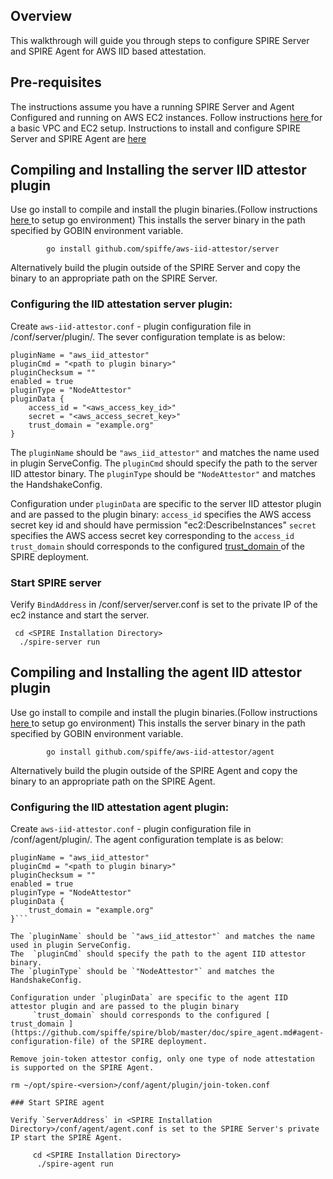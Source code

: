 
## Overview

This walkthrough will guide you through steps to configure SPIRE Server and SPIRE Agent for AWS IID based attestation.

## Pre-requisites
The instructions assume you have a running SPIRE Server and Agent Configured and running on AWS EC2 instances.
Follow instructions [ here ](https://github.com/spiffe/spiffe-example/blob/master/ec2/README.md) for a basic VPC and EC2 setup.
Instructions to install and configure SPIRE Server and SPIRE Agent are [ here ](https://github.com/spiffe/spire/README.md#installing-spire-server-and-agent)


## Compiling and Installing the server IID attestor plugin
Use go install to compile and install the plugin binaries.(Follow instructions [ here ](https://golang.org/doc/install) to setup go environment)
This installs the server binary in the path specified by GOBIN environment variable.

            go install github.com/spiffe/aws-iid-attestor/server

Alternatively build the plugin outside of the SPIRE Server and copy the binary to an appropriate path on the SPIRE Server.

### Configuring the IID attestation server plugin:
Create `aws-iid-attestor.conf` - plugin configuration file in <SPIRE Installation Directory>/conf/server/plugin/.
The sever configuration template is as below:

```
pluginName = "aws_iid_attestor"
pluginCmd = "<path to plugin binary>"
pluginChecksum = ""
enabled = true
pluginType = "NodeAttestor"
pluginData {
    access_id = "<aws_access_key_id>"
    secret = "<aws_access_secret_key>"
    trust_domain = "example.org"
}
```

The `pluginName` should be `"aws_iid_attestor"` and matches the name used in plugin ServeConfig.
The  `pluginCmd` should specify the path to the server IID attestor binary.
The `pluginType` should be `"NodeAttestor"` and matches the HandshakeConfig.

Configuration under `pluginData` are specific to the server IID attestor plugin and are passed to the plugin binary:
    `access_id` specifies the AWS access secret key id and should have permission "ec2:DescribeInstances"
     `secret` specifies the AWS access secret key corresponding to the `access_id`
     `trust_domain` should corresponds to the configured [ trust_domain ](https://github.com/spiffe/spire/blob/master/doc/spire_server.md#server-configuration-file) of the SPIRE deployment.

### Start SPIRE server

Verify `BindAddress` in <SPIRE Installation Directory>/conf/server/server.conf is set to the private IP of the ec2 instance and start the server.

     cd <SPIRE Installation Directory>
      ./spire-server run


## Compiling and Installing the agent IID attestor plugin
Use go install to compile and install the plugin binaries.(Follow instructions [ here ](https://golang.org/doc/install) to setup go environment)
This installs the server binary in the path specified by GOBIN environment variable.

            go install github.com/spiffe/aws-iid-attestor/agent

Alternatively build the plugin outside of the SPIRE Agent and copy the binary to an appropriate path on the SPIRE Agent.

### Configuring the IID attestation agent plugin:
Create `aws-iid-attestor.conf` - plugin configuration file in <SPIRE Installation Directory>/conf/agent/plugin/.
The agent configuration template is as below:

```
pluginName = "aws_iid_attestor"
pluginCmd = "<path to plugin binary>"
pluginChecksum = ""
enabled = true
pluginType = "NodeAttestor"
pluginData {
	trust_domain = "example.org"
}```

The `pluginName` should be `"aws_iid_attestor"` and matches the name used in plugin ServeConfig.
The  `pluginCmd` should specify the path to the agent IID attestor binary.
The `pluginType` should be `"NodeAttestor"` and matches the HandshakeConfig.

Configuration under `pluginData` are specific to the agent IID attestor plugin and are passed to the plugin binary
     `trust_domain` should corresponds to the configured [ trust_domain ](https://github.com/spiffe/spire/blob/master/doc/spire_agent.md#agent-configuration-file) of the SPIRE deployment.

Remove join-token attestor config, only one type of node attestation is supported on the SPIRE Agent.

rm ~/opt/spire-<version>/conf/agent/plugin/join-token.conf

### Start SPIRE agent

Verify `ServerAddress` in <SPIRE Installation Directory>/conf/agent/agent.conf is set to the SPIRE Server's private IP start the SPIRE Agent.

     cd <SPIRE Installation Directory>
      ./spire-agent run
